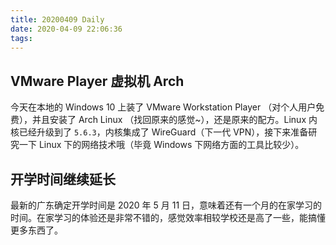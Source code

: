 ```yaml
---
title: 20200409 Daily
date: 2020-04-09 22:06:36
tags:
---
```


## VMware Player 虚拟机 Arch

今天在本地的 Windows 10 上装了 VMware Workstation Player （对个人用户免费），并且安装了 Arch Linux （找回原来的感觉~），还是原来的配方。Linux 内核已经升级到了 `5.6.3`，内核集成了 WireGuard（下一代 VPN），接下来准备研究一下 Linux 下的网络技术哦（毕竟 Windows 下网络方面的工具比较少）。

## 开学时间继续延长

最新的广东确定开学时间是 2020 年 5 月 11 日，意味着还有一个月的在家学习的时间。在家学习的体验还是非常不错的，感觉效率相较学校还是高了一些，能搞懂更多东西了。
